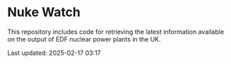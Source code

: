 # Nuke Watch

This repository includes code for retrieving the latest information available on the output of EDF nuclear power plants in the UK.

Last updated: 2025-02-17 03:17